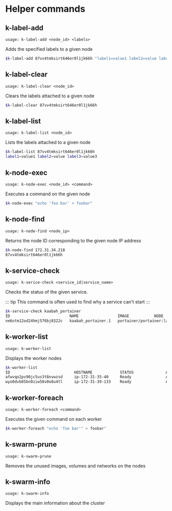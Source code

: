 # Helper commands

## k-label-add

`usage: k-label-add <node_id> <labels>`

Adds the specified labels to a given node

```bash
$k-label-add 87vv4tmksirt646er0l1jk66h "label1=value1 label2=value label3=value3"
```

## k-label-clear

`usage: k-label-clear <node_id>`

Clears the labels attached to a given node

```bash
$k-label-clear 87vv4tmksirt646er0l1jk66h
```

## k-label-list

`usage: k-label-list <node_id>`

Lists the labels attached to a given node

```bash
$k-label-list 87vv4tmksirt646er0l1jk66h 
label1=value1 label2=value label3=value3
```

## k-node-exec

`usage: k-node-exec <node_id> <command>`

Executes a command on the given node

```bash
$k-node-exec "echo 'foo bar' > foobar"
```

## k-node-find

`usage: k-node-find <node_ip>`

Returns the node ID corresponding to the given node IP address

```bash
$k-node-find 172.31.34.218
87vv4tmksirt646er0l1jk66h
```

## k-service-check

`usage: k-serice-check <service_id|service_name>`

Checks the status of the given service.

::: tip 
This command is often used to find why a service can't start
:::

```bash
$k-service-check kaabah_portainer
ID                          NAME                 IMAGE           NODE                DESIRED STATE       CURRENT                                                          STATE               ERROR               PORTS
ne6otm12od24hmj576bj8322c   kaabah_portainer.1   portainer/portainer:latest@sha256:07c0e19e28e18414dd02c313c36b293758acf197d5af45077e3dd69c630e25cc   ip-172-31-36-140    Running             Running about an hour ago
```

## k-worker-list

`usage: k-worker-list`

Displays the worker nodes 

```bash
$k-worker-list
ID                            HOSTNAME            STATUS              AVAILABILITY        MANAGER STATUS      ENGINE VERSION
afwvqo2pv90jc5us3t8nvwzsd     ip-172-31-35-40     Ready               Active                                  18.03.1-ce
wyo0dvb85bn0ziw58v0o8u4tl     ip-172-31-39-133    Ready               Active                                  18.03.1-ce
```

## k-worker-foreach

`usage: k-worker-foreach <command>`

Executes the given command on each worker

```bash
$k-worker-foreach "echo 'foo bar'" > foobar"
```

## k-swarm-prune

`usage: k-swarm-prune`

Removes the unused images, volumes and networks on the nodes

## k-swarm-info

`usage: k-swarm-info`

Displays the main information about the cluster
